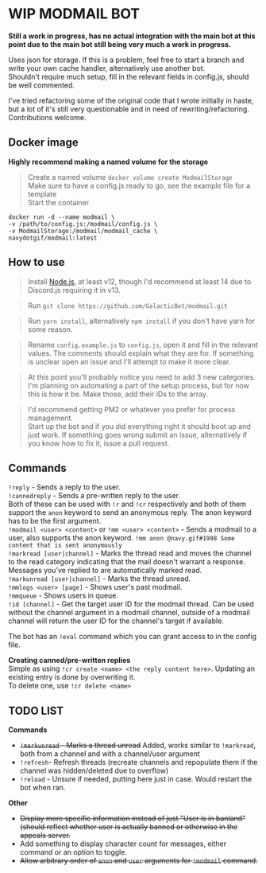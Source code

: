 # WIP MODMAIL BOT

**Still a work in progress, has no actual integration with the main bot at this point due to the main bot still being very much a work in progress.**  

Uses json for storage. If this is a problem, feel free to start a branch and write your own cache handler, alternatively use another bot.  
Shouldn't require much setup, fill in the relevant fields in config.js, should be well commented.  

I've tried refactoring some of the original code that I wrote initially in haste, but a lot of it's still very questionable and in need of rewriting/refactoring.  
Contributions welcome.  

## Docker image  
**Highly recommend making a named volume for the storage**
> Create a named volume `docker volume create ModmailStorage`  
Make sure to have a config.js ready to go, see the example file for a template  
> Start the container  

```
docker run -d --name modmail \
-v /path/to/config.js:/modmail/config.js \
-v ModmailStorage:/modmail/modmail_cache \
navydotgif/modmail:latest
```

## How to use
> Install [Node.js](https://nodejs.org/en/download/), at least v12, though I'd recommend at least 14 due to Discord.js requiring it in v13.  

> Run `git clone https://github.com/GalacticBot/modmail.git`  

> Run `yarn install`, alternatively `npm install` if you don't have yarn for some reason.  

> Rename `config.example.js` to `config.js`, open it and fill in the relevant values. The comments should explain what they are for. If something is unclear open an issue and I'll attempt to make it more clear.  

> At this point you'll probably notice you need to add 3 new categories. I'm planning on automating a part of the setup process, but for now this is how it be. Make those, add their IDs to the array.  

> I'd recommend getting PM2 or whatever you prefer for process management.  
> Start up the bot and if you did everything right it should boot up and just work. If something goes wrong submit an issue, alternatively if you know how to fix it, issue a pull request.  

## Commands

`!reply` - Sends a reply to the user.  
`!cannedreply` - Sends a pre-written reply to the user.  
Both of these can be used with `!r` and `!cr` respectively and both of them support the `anon` keyword to send an anonymous reply. The anon keyword has to be the first argument.  
`!modmail <user> <content>` or `!mm <user> <content>` - Sends a modmail to a user, also supports the anon keyword. `!mm anon @navy.gif#1998 Some content that is sent anonymously`  
`!markread [user|channel]` - Marks the thread read and moves the channel to the read category indicating that the mail doesn't warrant a response. Messages you've replied to are automatically marked read.  
`!markunread [user|channel]` - Marks the thread unread.  
`!mmlogs <user> [page]` - Shows user's past modmail.  
`!mmqueue` - Shows users in queue.  
`!id [channel]` - Get the target user ID for the modmail thread. Can be used without the channel argument in a modmail channel, outside of a modmail channel will return the user ID for the channel's target if available.

The bot has an `!eval` command which you can grant access to in the config file.  

**Creating canned/pre-written replies**  
Simple as using `!cr create <name> <the reply content here>`. Updating an existing entry is done by overwriting it.  
To delete one, use `!cr delete <name>`

## TODO LIST  
**Commands**  
- ~~`!markunread` - Marks a thread unread~~  Added, works similar to `!markread`, both from a channel and with a channel/user argument
- `!refresh`- Refresh threads (recreate channels and repopulate them if the channel was hidden/deleted due to overflow)  
- `!reload` - Unsure if needed, putting here just in case. Would restart the bot when ran.  

**Other**  
- ~~Display more specific information instead of just "User is in banland" (should reflect whether user is actually banned or otherwise in the appeals server.~~  
- Add something to display character count for messages, either command or an option to toggle.  
- ~~Allow arbitrary order of `anon` and `user` arguments for `!modmail` command.~~  
